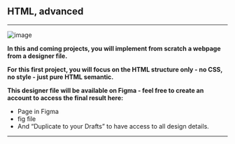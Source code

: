 ## HTML, advanced  
  
_________________________________________________________________  
![image](https://programacion.net/files/article/article_02174_.jpg)  

**In this and coming projects, you will implement from scratch a webpage from a designer file.**  
  
**For this first project, you will focus on the HTML structure only - no CSS, no style - just pure HTML semantic.**  
  
**This designer file will be available on Figma - feel free to create an account to access the final result here:**  

- Page in Figma  
- fig file  
- And “Duplicate to your Drafts” to have access to all design details.  
____________________________________________________________________